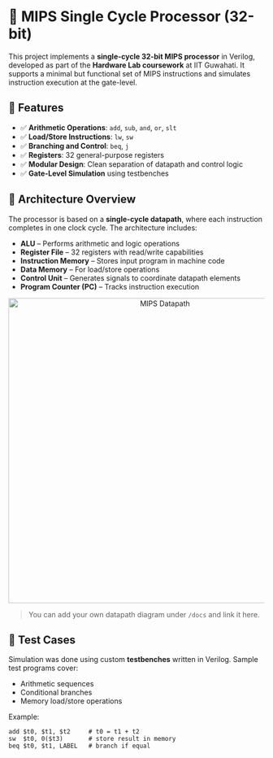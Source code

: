 # 🧠 MIPS Single Cycle Processor (32-bit)

This project implements a **single-cycle 32-bit MIPS processor** in Verilog, developed as part of the **Hardware Lab coursework** at IIT Guwahati. It supports a minimal but functional set of MIPS instructions and simulates instruction execution at the gate-level.

## 🚀 Features

- ✅ **Arithmetic Operations**: `add`, `sub`, `and`, `or`, `slt`
- ✅ **Load/Store Instructions**: `lw`, `sw`
- ✅ **Branching and Control**: `beq`, `j`
- ✅ **Registers**: 32 general-purpose registers
- ✅ **Modular Design**: Clean separation of datapath and control logic
- ✅ **Gate-Level Simulation** using testbenches

## 📐 Architecture Overview

The processor is based on a **single-cycle datapath**, where each instruction completes in one clock cycle. The architecture includes:

- **ALU** – Performs arithmetic and logic operations
- **Register File** – 32 registers with read/write capabilities
- **Instruction Memory** – Stores input program in machine code
- **Data Memory** – For load/store operations
- **Control Unit** – Generates signals to coordinate datapath elements
- **Program Counter (PC)** – Tracks instruction execution

<p align="center">
  <img src="docs/mips-datapath.png" alt="MIPS Datapath" width="600"/>
</p>

> You can add your own datapath diagram under `/docs` and link it here.

## 🧪 Test Cases

Simulation was done using custom **testbenches** written in Verilog. Sample test programs cover:

- Arithmetic sequences
- Conditional branches
- Memory load/store operations

Example:
```assembly
add $t0, $t1, $t2     # t0 = t1 + t2
sw  $t0, 0($t3)       # store result in memory
beq $t0, $t1, LABEL   # branch if equal
